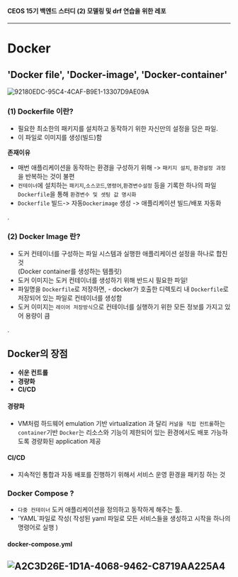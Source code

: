 #### CEOS 15기 백엔드 스터디 (2) 모델링 및 drf 연습을 위한 레포

---
# Docker


## 'Docker file', 'Docker-image', 'Docker-container' 
  ![92180EDC-95C4-4CAF-B9E1-13307D9AE09A](https://user-images.githubusercontent.com/77188666/160082911-846ce296-23c1-4351-a0e7-de671be024ae.jpeg)

### (1) Dockerfile 이란?
- 필요한 최소한의 패키지를 설치하고 동작하기 위한 자신만의 설정을 담은 파일.
- 이 파일로 이미지를 생성(빌드)함

**존재이유**
- 매번 애플리케이션을 동작하는 환경을 구성하기 위해 -> `패키지 설치`,  `환경설정 과정`을 반복하는 것이 불편
- `컨테이너`에 설치하는 `패키지`,`소스코드`,`명령어`,`환경변수설정` 등을 기록한 하나의 파일 `Dockerfile`을 통해 `환경변수 및 셋팅 값 명시화`
- `Dockerfile` 빌드-> 자동`Dockerimage` 생성 -> 애플리케이션 빌드/배포 자동화

.

### (2) Docker Image 란?
- 도커 컨테이너를 구성하는 파일 시스템과 실행한 애플리케이션 설정을 하나로 합친 것  
(Docker container를 생성하는 템플릿)
- 도커 이미지는 도커 컨테이너를 생성하기 위해 반드시 필요한 파일!
- 파일명을 `Dockerfile`로 저장하면, - docker가 호출한 디렉토리 내 `Dockerfile`로 저장되어 있는 파일로 컨테이너를 생성함
- 도커 이미지는 `레이어 저장방식`으로 컨테이너를 실행하기 위한 모든 정보를 가지고 있어 용량이 큼

.

## Docker의 장점
- **쉬운 컨트롤**
- **경량화**
- **CI/CD**

#### 경량화
- VM처럼 하드웨어 emulation 기반 virtualization 과 달리 `커널을 직접 컨트롤`하는 `container`기반 `Docker`는 리소스와 기능이 제한되어 있는 환경에서도 배포 가능하도록 경량화된 application 제공

#### CI/CD
- 지속적인 통합과 자동 배포를 진행하기 위해서 서비스 운영 환경을 패키징 하는 것

### Docker Compose ?
- `다중 컨테이너` 도커 애플리케이션을 정의하고 동작하게 해주는 툴.
- 'YAML`파일로 작성( 작성된 yaml 파일로 모든 서비스들을 생성하고 시작을 하나의 명령어로 실행 )

#### docker-compose.yml
![A2C3D26E-1D1A-4068-9462-C8719AA225A4](https://user-images.githubusercontent.com/77188666/160082978-dfc08651-c3e5-471d-b4e0-8ba07daf7b45.jpeg)
---


